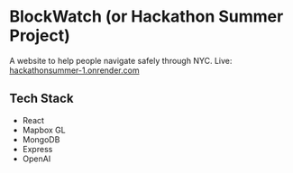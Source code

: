 # BlockWatch (or Hackathon Summer Project)

 A website to help people navigate safely through NYC.
 Live: [hackathonsummer-1.onrender.com](https://hackathonsummer-1.onrender.com/)

## Tech Stack
- React
- Mapbox GL
- MongoDB
- Express
- OpenAI
